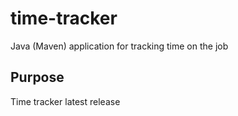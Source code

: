 # time-tracker
Java (Maven) application for tracking time on the job

## Purpose 
Time tracker latest release
